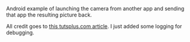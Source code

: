 Android example of launching the camera from another app and sending that app the resulting picture back.

All credit goes to [this tutsplus.com article][1]. I just added some logging for debugging.

[1]: http://mobile.tutsplus.com/tutorials/android/android-sdk-quick-tip-launching-the-camera/

